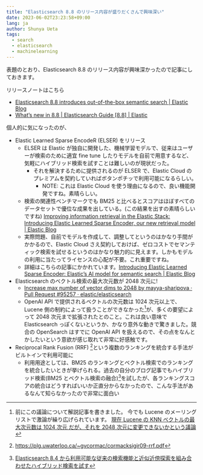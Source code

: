 ```yaml
---
title: "Elasticsearch 8.8 のリリース内容が盛りだくさんで興味深い"
date: 2023-06-02T23:23:58+09:00
lang: ja
author: Shunya Ueta
tags:
  - search
  - elasticsearch
  - machinelearning
---
```


表題のとおり、Elasticsearch 8.8 のリリース内容が興味深かったので記事にしておきます。

リリースノートはこちら

- [Elasticsearch 8\.8 introduces out\-of\-the\-box semantic search \| Elastic Blog](https://www.elastic.co/jp/blog/whats-new-elasticsearch-8-8-0)
- [What’s new in 8\.8 \| Elasticsearch Guide \[8\.8\] \| Elastic](https://www.elastic.co/guide/en/elasticsearch/reference/8.8/release-highlights.html)

個人的に気になったのが、

- Elastic Learned Sparse EncodeR (ELSER) をリリース
  - ELSER は Elastic が独自に開発した、機械学習モデルで、従来はユーザーが検索のために適宜 fine tune したりモデルを自前で用意するなど、気軽にハイブリッド検索を試すことは難しいのが現状だった。
    - それを解決するために提供されるのが ELSER で、Elastic Cloud のプレミアムを契約していればボタンポチッで利用可能になるらしい。
      - NOTE: これは Elastic Cloud を使う理由になるので、良い機能開発ですね。素晴らしい。
  - 検索の関連性ベンチマークでも BM25 と比べるとスコアはほぼすべてのデータセットで優位な成果を出している。(この結果を出すの素晴らしいですね)
    [Improving information retrieval in the Elastic Stack: Introducing Elastic Learned Sparse Encoder, our new retrieval model \| Elastic Blog](https://www.elastic.co/jp/blog/may-2023-launch-information-retrieval-elasticsearch-ai-model)
  - 実際問題、自前でモデルを作成して、調整してというのはかなり手間がかかるので、Elastic Cloud さえ契約しておけば、ゼロコストでセマンティック検索を試せるというのはかなり魅力的に見えます。しかもモデルの利用に当たってライセンスの心配が不要。これ重要ですね。
  - 詳細はこちらの記事にかかれています。[Introducing Elastic Learned Sparse Encoder: Elastic’s AI model for semantic search \| Elastic Blog](https://www.elastic.co/jp/blog/may-2023-launch-sparse-encoder-ai-model)
- Elasticsearch のベクトル検索の最大次元数が 2048 次元に!
  - [Increase max number of vector dims to 2048 by mayya\-sharipova · Pull Request \#95257 · elastic/elasticsearch](https://github.com/elastic/elasticsearch/pull/95257)
  - OpenAI API で提供されるベクトルの次元数は 1024 次元以上で、Lucene 側の制約によって扱うことができなかった[^luceneann]が、多くの要望によって 2048 次元まで拡張されたとのこと。これは良い意味で Elasticsearch っぽくないというか、かなり意外な動きで驚きました。競合の OpenSearch はすでに OpenAI API を扱えるので、その点をなんとかしたいという意欲が感じ取れて非常に好感触です。
- Reciprocal Rank Fusion (RRF) [^RRF]という複数のランキングを統合する手法がビルトインで利用可能に
  - 利用用途としては、BM25 のランキングとベクトル検索でのランキングを統合したいときが挙げられる。過去の自分のブログ記事でもハイブリッド検索(BM25 とベクトル検索の融合)[^hybrid]を試したが、各ランキングスコアの統合はどうすればいいか正直分からなかったので、こんな手法があるなんて知らなかったので非常に面白い

[^luceneann]: 前にこの議論について解説記事を書きました。 今でも Lucene のメーリングリストで激論が繰り広げられています。 [現在 Lucene の KNN ベクトルの最大次元数は 1024 次元 だが、それを 2048 次元に変更できないかという議論](/posts/2023-03-26-2208)
[^RRF]: https://plg.uwaterloo.ca/~gvcormac/cormacksigir09-rrf.pdf
[^hybrid]: [Elasticsearch 8.4 から利用可能な従来の検索機能と近似近傍探索を組み合わせたハイブリッド検索を試す](/posts/2022-10-29-2337)
